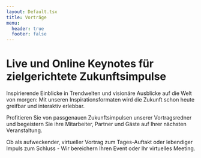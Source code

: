 ```yaml
---
layout: Default.tsx
title: Vorträge
menu:
  header: true
  footer: false
---
```

# Live und Online Keynotes für zielgerichtete Zukunftsimpulse
Inspirierende Einblicke in Trendwelten und visionäre Ausblicke auf die Welt von morgen: Mit unseren Inspirationsformaten wird die Zukunft schon heute greifbar und interaktiv erlebbar. 

Profitieren Sie von passgenauen Zukunftsimpulsen unserer Vortragsredner und begeistern Sie ihre Mitarbeiter, Partner und Gäste auf Ihrer nächsten Veranstaltung. 

Ob als aufweckender, virtueller Vortrag zum Tages-Auftakt oder lebendiger Impuls zum Schluss - Wir bereichern Ihren Event oder Ihr virtuelles Meeting.